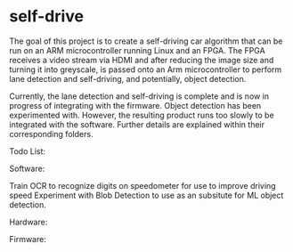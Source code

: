 # self-drive

The goal of this project is to create a self-driving car algorithm that can be run on an ARM microcontroller running Linux and an FPGA.
The FPGA receives a video stream via HDMI and after reducing the image size and turning it into greyscale, 
is passed onto an Arm microcontroller to perform lane detection and self-driving, and potentially, object detection.

Currently, the lane detection and self-driving is complete and is now in progress of integrating with the firmware.
Object detection has been experimented with. However, the resulting product runs too slowly to be integrated with the software.
Further details are explained within their corresponding folders.

Todo List:

Software:

Train OCR to recognize digits on speedometer for use to improve driving speed
Experiment with Blob Detection to use as an subsitute for ML object detection.

Hardware:

Firmware:
